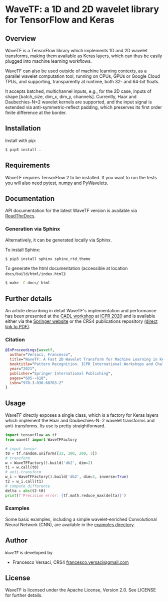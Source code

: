 # WaveTF: a 1D and 2D wavelet library for TensorFlow and Keras

## Overview

WaveTF is a TensorFlow library which implements 1D and 2D wavelet
transforms, making them available as Keras layers, which can thus be
easily plugged into machine learning workflows.

WaveTF can also be used outside of machine learning contexts, as a
parallel wavelet computation tool, running on CPUs, GPUs or Google
Cloud TPUs, and supporting, transparently at runtime, both 32- and
64-bit floats.

It accepts batched, multichannel inputs, e.g., for the 2D case, inputs
of shape [batch_size, dim_x, dim_y, channels]. Currently, Haar and
Daubechies-N=2 wavelet kernels are supported, and the input signal is
extended via anti-symmetric-reflect padding, which preserves its first
order finite difference at the border.

## Installation

Install with pip:

```bash
$ pip3 install .
```

## Requirements

WaveTF requires TensorFlow 2 to be installed. If you want to run the
tests you will also need pytest, numpy and PyWavelets.

## Documentation

API documentation for the latest WaveTF version is available via
[ReadTheDocs](https://wavetf.readthedocs.io/en/latest/).

### Generation via Sphinx

Alternatively, it can be generated locally via Sphinx.

To install Sphinx:
```bash
$ pip3 install sphinx sphinx_rtd_theme
```

To generate the html documentation (accessible at location `docs/build/html/index.html`):
```bash
$ make -C docs/ html
```

## Further details

An article describing in detail WaveTF's implementation and
performance has been presented at the [CADL
workshop](https://ailb-web.ing.unimore.it/cadl2020/) at [ICPR
2020](http://www.icpr2020.it/) and is available either via the
[Springer website](https://doi.org/10.1007/978-3-030-68763-2_46) or
the CRS4 publications repository [(direct link to
PDF)](http://publications.crs4.it/pubdocs/2021/Ver21/wavetf.pdf).

### Citation

```bibtex
@InProceedings{wavetf,
  author="Versaci, Francesco",
  title="WaveTF: A Fast 2D Wavelet Transform for Machine Learning in Keras",
  booktitle="Pattern Recognition. ICPR International Workshops and Challenges",
  year="2021",
  publisher="Springer International Publishing",
  pages="605--618",
  isbn="978-3-030-68763-2"
}
```

## Usage

WaveTF directly exposes a single class, which is a factory for Keras
layers which implement the Haar and Daubechies-N=2 wavelet transforms
and anti-transforms. Its use is pretty straightforward.

```python
import tensorflow as tf
from wavetf import WaveTFFactory

# input tensor
t0 = tf.random.uniform([32, 300, 200, 3])
# transform
w = WaveTFFactory().build('db2', dim=2)
t1 = w.call(t0)
# anti-transform
w_i = WaveTFFactory().build('db2', dim=2, inverse=True)
t2 = w_i.call(t1)
# compute difference
delta = abs(t2-t0)
print(f'Precision error: {tf.math.reduce_max(delta)}')
```

### Examples

Some basic examples, including a simple wavelet-enriched Convolutional
Neural Network (CNN), are available in the [examples directory](examples/).

## Author

`WaveTF` is developed by
  * Francesco Versaci, CRS4 <francesco.versaci@gmail.com>

## License

WaveTF is licensed under the Apache License, Version 2.0.
See LICENSE for further details.
